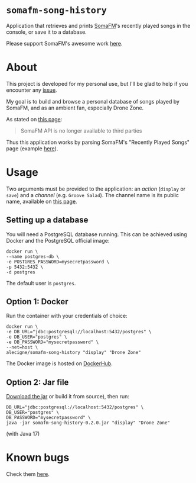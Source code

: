 # `somafm-song-history`

Application that retrieves and prints [SomaFM](https://somafm.com)'s recently played songs in the
console, or save it to a database.

Please support SomaFM's awesome work [here](https://somafm.com/support/).

# About

This project is developed for my personal use, but I'll be glad to help if you encounter
any [issue](https://github.com/alecigne/somafm-song-history/issues).

My goal is to build and browse a personal database of songs played by SomaFM, and as an ambient fan,
especially Drone Zone.

As stated on [this page](https://somafm.com/linktous/api.html):

> SomaFM API is no longer available to third parties

Thus this application works by parsing SomaFM's "Recently Played Songs" page
(example [here](https://somafm.com/dronezone/songhistory.html)).

# Usage

Two arguments must be provided to the application: an *action* (`display` or `save`) and a
*channel* (e.g. `Groove Salad`). The channel name is its public name, available
on [this page](https://somafm.com/#alpha).

## Setting up a database

You will need a PostgreSQL database running. This can be achieved using Docker and the PostgreSQL
official image:

``` shell
docker run \
--name postgres-db \
-e POSTGRES_PASSWORD=mysecretpassword \
-p 5432:5432 \
-d postgres
```

The default user is `postgres`.

## Option 1: Docker

Run the container with your credentials of choice:

``` shell
docker run \
-e DB_URL="jdbc:postgresql://localhost:5432/postgres" \
-e DB_USER="postgres" \
-e DB_PASSWORD="mysecretpassword" \
--net=host \
alecigne/somafm-song-history "display" "Drone Zone"
```

The Docker image is hosted
on [DockerHub](https://hub.docker.com/r/alecigne/somafm-song-history).

## Option 2: Jar file

[Download the jar](https://github.com/alecigne/somafm-song-history/releases/download/0.2.0/somafm-song-history-0.2.0.jar)
or build it from source), then run:

``` shell
DB_URL="jdbc:postgresql://localhost:5432/postgres" \
DB_USER="postgres" \
DB_PASSWORD="mysecretpassword" \
java -jar somafm-song-history-0.2.0.jar "display" "Drone Zone"
```

(with Java 17)

# Known bugs

Check them [here](https://github.com/alecigne/somafm-song-history/issues?q=is%3Aopen+is%3Aissue+label%3Abug).
